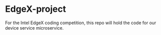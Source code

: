 # EdgeX-project
For the Intel EdgeX coding competition, this repo will hold the code for our device service microservice.
